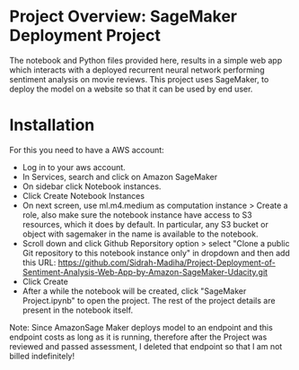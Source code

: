 # Project Overview: SageMaker Deployment Project

The notebook and Python files provided here, results in a simple web app which interacts with a deployed recurrent neural network performing sentiment analysis on movie reviews. This project uses SageMaker, to deploy the model on a website so that it can be used by end user.

# Installation
 
 For this you need to have a AWS account:
 
 - Log in to your aws account.
 - In Services, search and click on Amazon SageMaker
 - On sidebar click Notebook instances.
 - Click Create Notebook Instances 
 - On next screen, use ml.m4.medium as computation instance > Create a role, also make sure the notebook instance have access to S3 resources, which it does by default. In particular, any S3 bucket or object with sagemaker in the name is available to the notebook.
 - Scroll down and click Github Reporsitory option > select "Clone a public Git repository to this notebook instance only" in dropdown and then add this URL: https://github.com/Sidrah-Madiha/Project-Deployment-of-Sentiment-Analysis-Web-App-by-Amazon-SageMaker-Udacity.git
 - Click Create
 - After a while the notebook will be created, click "SageMaker Project.ipynb" to open the project. The rest of the project details are present in the notebook itself.


Note: Since AmazonSage Maker deploys model to an endpoint and this endpoint costs as long as it is running, therefore after the Project was reviewed and passed assessment, I deleted that endpoint so that I am not billed indefinitely!
